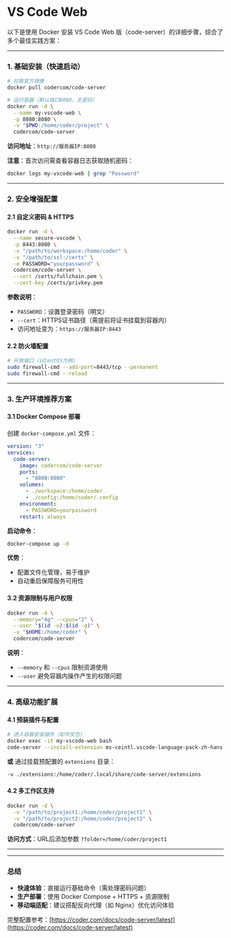 # VS Code Web

以下是使用 Docker 安装 VS Code Web 版（code-server）的详细步骤，综合了多个最佳实践方案：

---

### **1. 基础安装（快速启动）**

```Bash
# 拉取官方镜像
docker pull codercom/code-server

# 运行容器（默认端口8080，无密码）
docker run -d \
  --name my-vscode-web \
  -p 8080:8080 \
  -v "$PWD:/home/coder/project" \
  codercom/code-server
```

**访问地址**：`http://服务器IP:8080`  

**注意**：首次访问需查看容器日志获取随机密码：

```Bash
docker logs my-vscode-web | grep "Password"
```

---

### **2. 安全增强配置**

#### **2.1 自定义密码 & HTTPS**

```Bash
docker run -d \
  --name secure-vscode \
  -p 8443:8080 \
  -v "/path/to/workspace:/home/coder" \
  -v "/path/to/ssl:/certs" \
  -e PASSWORD="yourpassword" \
  codercom/code-server \
  --cert /certs/fullchain.pem \
  --cert-key /certs/privkey.pem
```

**参数说明**：

- `PASSWORD`：设置登录密码（明文）
- `--cert`：HTTPS证书路径（需提前将证书挂载到容器内）
- 访问地址变为：`https://服务器IP:8443`  

#### **2.2 防火墙配置**

```Bash
# 开放端口（以CentOS为例）
sudo firewall-cmd --add-port=8443/tcp --permanent
sudo firewall-cmd --reload
```

---

### **3. 生产环境推荐方案**

#### **3.1 Docker Compose 部署**

创建 `docker-compose.yml` 文件：

```YAML
version: "3"
services:
  code-server:
    image: codercom/code-server
    ports:
      - "8080:8080"
    volumes:
      - ./workspace:/home/coder
      - ./config:/home/coder/.config
    environment:
      - PASSWORD=yourpassword
    restart: always
```

**启动命令**：

```Bash
docker-compose up -d
```

**优势**：  

- 配置文件化管理，易于维护  
- 自动重启保障服务可用性  

#### **3.2 资源限制与用户权限**

```Bash
docker run -d \
  --memory="4g" --cpus="2" \
  --user "$(id -u):$(id -g)" \
  -v "$HOME:/home/coder" \
  codercom/code-server
```

**说明**：  

- `--memory` 和 `--cpus` 限制资源使用  
- `--user` 避免容器内操作产生的权限问题  

---

### **4. 高级功能扩展**

#### **4.1 预装插件与配置**

```Bash
# 进入容器安装插件（如中文包）
docker exec -it my-vscode-web bash
code-server --install-extension ms-ceintl.vscode-language-pack-zh-hans
```

**或** 通过挂载预配置的 `extensions` 目录：

```Bash
-v ./extensions:/home/coder/.local/share/code-server/extensions
```

#### **4.2 多工作区支持**

```Bash
docker run -d \
  -v "/path/to/project1:/home/coder/project1" \
  -v "/path/to/project2:/home/coder/project2" \
  codercom/code-server
```

**访问方式**：URL后添加参数 `?folder=/home/coder/project1`  

---

---

### **总结**

- **快速体验**：直接运行基础命令（需处理密码问题）  
- **生产部署**：使用 Docker Compose + HTTPS + 资源限制   
- **移动端适配**：建议搭配反向代理（如 Nginx）优化访问体验   

完整配置参考：[https://coder.com/docs/code-server/latest](https://coder.com/docs/code-server/latest)
